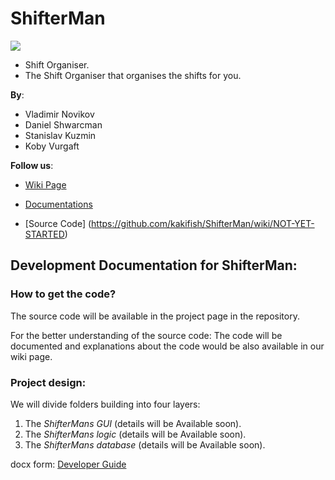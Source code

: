 ShifterMan
==========
<p style="image align: left"><img src="https://github.com/kakifish/ShifterMan/blob/master/Documents/shifterMan.jpg?raw=true"/></p>


* Shift Organiser.
* The Shift Organiser that organises the shifts for you.

__By__:
* Vladimir Novikov 
* Daniel Shwarcman   
* Stanislav Kuzmin
* Koby Vurgaft

__Follow us__:

-   [Wiki Page](https://github.com/kakifish/ShifterMan/wiki)

-   [Documentations](https://github.com/kakifish/ShifterMan/tree/master/Documents)

-   [Source Code] (https://github.com/kakifish/ShifterMan/wiki/NOT-YET-STARTED)

## Development Documentation for ShifterMan:

### How to get the code?

The source code will be available in the project page in the repository.

For the better understanding of the source code:
The code will be documented and explanations about the code would be also available in our wiki page.

### Project design:
We will divide folders building into four layers:  
1) The _ShifterMans GUI_ (details will be Available soon).  
2) The _ShifterMans logic_ (details will be Available soon).
3) The _ShifterMans database_ (details will be Available soon).

docx form: [Developer Guide](https://github.com/kakifish/ShifterMan/wiki/NOT-YET-STARTED)
